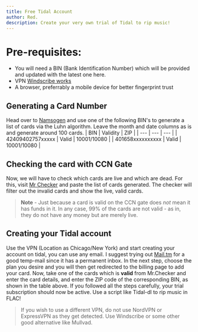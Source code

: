 ```yaml
---
title: Free Tidal Account
author: Red.
description: Create your very own trial of Tidal to rip music!
---
```

# Pre-requisites:
- You will need a BIN (Bank Identification Number) which will be provided and updated with the latest one here.
- VPN [Windscribe works](https://windscribe.com/)
- A browser, preferrably a mobile device for better fingerprint trust

## Generating a Card Number
Head over to [Namsogen](https://namso-gen.com/) and use one of the following BIN's to generate a list of cards via the Luhn algorithm. Leave the month and date columns as is and generate around 100 cards.
| BIN | Validity | ZIP |
| --- | --- | --- |
| 42409402757xxxxx | Valid | 10001/10080 |
| 401658xxxxxxxxxx | Valid | 10001/10080 |

## Checking the card with CCN Gate
Now, we will have to check which cards are live and which are dead. For this, visit [Mr Checker](https://www.mrchecker.net/card-checker/ccn2/) and paste the list of cards generated. The checker will filter out the invalid cards and show the live, valid cards.
> **Note** - Just because a card is valid on the CCN gate does *not* mean it has funds in it. In any case, 99% of the cards are not valid - as in, they do not have any money but are merely live.

## Creating your Tidal account
Use the VPN (Location as Chicago/New York) and start creating your account on tidal, you can use any email. I suggest trying out [Mail.tm](https://mail.tm) for a good temp-mail since it has a permanent inbox. In the next step, choose the plan you desire and you will then get redirected to the billing page to add your card.
Now, take one of the cards which is **valid** from Mr.Checker and enter the card details, and enter the ZIP code of the corresponding BIN, as shown in the table above. If you followed all the steps carefully, your trial subscription should now be active. Use a script like Tidal-dl to rip music in FLAC!

> If you wish to use a different VPN, do not use NordVPN or ExpressVPN as they get detected. Use Windscribe or some other good alternative like Mullvad.
